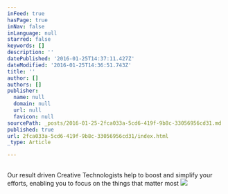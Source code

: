 ```yaml
---
inFeed: true
hasPage: true
inNav: false
inLanguage: null
starred: false
keywords: []
description: ''
datePublished: '2016-01-25T14:37:11.427Z'
dateModified: '2016-01-25T14:36:51.743Z'
title: ''
author: []
authors: []
publisher:
  name: null
  domain: null
  url: null
  favicon: null
sourcePath: _posts/2016-01-25-2fca033a-5cd6-419f-9b8c-33056956cd31.md
published: true
url: 2fca033a-5cd6-419f-9b8c-33056956cd31/index.html
_type: Article

---
```

## 

Our result driven Creative Technologists help to boost and simplify your efforts, enabling you to focus on the things that matter most
![](https://the-grid-user-content.s3-us-west-2.amazonaws.com/844416ba-c69e-4c03-8db0-d53b539c8a7b.jpg)